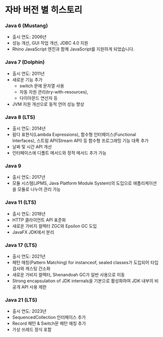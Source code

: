 # 자바 버전 별 히스토리

### Java 6 (Mustang)
* 출시 연도: 2006년
* 성능 개선, GUI 작업 개선, JDBC 4.0 지원
* Rhino JavaScript 엔진과 함께 JavaScript를 지원하게 되었습니다.

### Java 7 (Dolphin)
* 출시 연도: 2011년
* 새로운 기능 추가
  * switch 문에 문자열 사용
  * 자동 자원 관리(try-with-resources),
  * 다이아몬드 연산자 등
* JVM 지원 개선으로 동적 언어 성능 향상

### Java 8 (LTS)
* 출시 연도: 2014년
* 람다 표현식(Lambda Expressions), 함수형 인터페이스(Functional Interfaces), 스트림 API(Stream API) 등 함수형 프로그래밍 기능 대폭 추가
* 날짜 및 시간 API 개선
* 인터페이스에 디폴트 메서드와 정적 메서드 추가 가능

### Java 9
* 출시 연도: 2017년
* 모듈 시스템(JPMS, Java Platform Module System)의 도입으로 애플리케이션을 모듈로 나누어 관리 가능

### Java 11 (LTS)
* 출시 연도: 2018년
* HTTP 클라이언트 API 표준화
* 새로운 가비지 컬렉터 ZGC와 Epsilon GC 도입
* JavaFX JDK에서 분리

### Java 17 (LTS)
* 출시 연도: 2021년
* 패턴 매칭(Pattern Matching) for instanceof, sealed classes가 도입되어 타입 검사와 캐스팅 간소화
* 새로운 가비지 컬렉터, Shenandoah GC가 일반 사용으로 이동
* Strong encapsulation of JDK internals을 기본으로 활성화하여 JDK 내부의 비공개 API 사용 제한

### Java 21 (LTS)
* 출시 연도: 2023년
* SequencedCollection 인터페이스 추가
* Record 패턴 & Switch문 패턴 매칭 추가
* 가상 쓰레드 정식 포함
